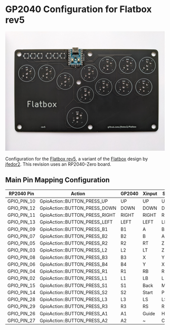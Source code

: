 # GP2040 Configuration for Flatbox rev5

![Flatbox rev5](assets/Flatbox-rev5.jpg)

Configuration for the [Flatbox rev5](https://github.com/jfedor2/flatbox/tree/master/hardware-rev5), a variant of the [Flatbox](https://github.com/jfedor2/flatbox) design by [jfedor2](https://github.com/jfedor2). This revision uses an RP2040-Zero board.

## Main Pin Mapping Configuration

| RP2040 Pin | Action                        | GP2040 | Xinput | Switch | PS3/4/5  | Dinput | Arcade |
|------------|-------------------------------|--------|--------|--------|----------|--------|--------|
| GPIO_PIN_10| GpioAction::BUTTON_PRESS_UP   | UP     | UP     | UP     | UP       | UP     | UP     |
| GPIO_PIN_12| GpioAction::BUTTON_PRESS_DOWN | DOWN   | DOWN   | DOWN   | DOWN     | DOWN   | DOWN   |
| GPIO_PIN_11| GpioAction::BUTTON_PRESS_RIGHT| RIGHT  | RIGHT  | RIGHT  | RIGHT    | RIGHT  | RIGHT  |
| GPIO_PIN_13| GpioAction::BUTTON_PRESS_LEFT | LEFT   | LEFT   | LEFT   | LEFT     | LEFT   | LEFT   |
| GPIO_PIN_09| GpioAction::BUTTON_PRESS_B1   | B1     | A      | B      | Cross    | 2      | K1     |
| GPIO_PIN_07| GpioAction::BUTTON_PRESS_B2   | B2     | B      | A      | Circle   | 3      | K2     |
| GPIO_PIN_05| GpioAction::BUTTON_PRESS_R2   | R2     | RT     | ZR     | R2       | 8      | K3     |
| GPIO_PIN_03| GpioAction::BUTTON_PRESS_L2   | L2     | LT     | ZL     | L2       | 7      | K4     |
| GPIO_PIN_08| GpioAction::BUTTON_PRESS_B3   | B3     | X      | Y      | Square   | 1      | P1     |
| GPIO_PIN_06| GpioAction::BUTTON_PRESS_B4   | B4     | Y      | X      | Triangle | 4      | P2     |
| GPIO_PIN_04| GpioAction::BUTTON_PRESS_R1   | R1     | RB     | R      | R1       | 6      | P3     |
| GPIO_PIN_02| GpioAction::BUTTON_PRESS_L1   | L1     | LB     | L      | L1       | 5      | P4     |
| GPIO_PIN_15| GpioAction::BUTTON_PRESS_S1   | S1     | Back   | Minus  | Select   | 9      | Coin   |
| GPIO_PIN_14| GpioAction::BUTTON_PRESS_S2   | S2     | Start  | Plus   | Start    | 10     | Start  |
| GPIO_PIN_28| GpioAction::BUTTON_PRESS_L3   | L3     | LS     | LS     | L3       | 11     | LS     |
| GPIO_PIN_29| GpioAction::BUTTON_PRESS_R3   | R3     | RS     | RS     | R3       | 12     | RS     |
| GPIO_PIN_26| GpioAction::BUTTON_PRESS_A1   | A1     | Guide  | Home   | PS       | 13     | ~      |
| GPIO_PIN_27| GpioAction::BUTTON_PRESS_A2   | A2     | ~      | Capture| ~        | 14     | ~      |